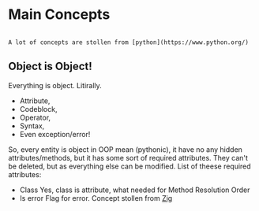 # Main Concepts

```{warning}

A lot of concepts are stollen from [python](https://www.python.org/)
```

## Object is Object!
Everything is object. Litirally.

- Attribute,
- Codeblock,
- Operator,
- Syntax,
- Even exception/error!

So, every entity is object in OOP mean (pythonic), it have no any
hidden attributes/methods, but it has some sort of required attributes.
They can't be deleted, but as everything else can be modified.
List of theese required attributes:
 - Class
   Yes, class is attribute, what needed for Method Resolution Order
 - Is error
   Flag for error. Concept stollen from [Zig](https://ziglang.org/)